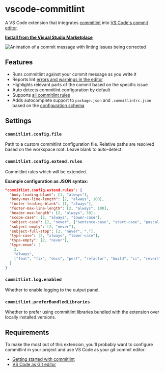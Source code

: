 # vscode-commitlint

A VS Code extension that integrates [commitlint](https://github.com/conventional-changelog/commitlint) into [VS Code's commit editor](https://code.visualstudio.com/docs/editor/versioncontrol#_vs-code-as-git-editor).

**[Install from the Visual Studio Marketplace](https://marketplace.visualstudio.com/items?itemName=joshbolduc.commitlint)**

![Animation of a commit message with linting issues being corrected](images/vscode-commitlint.png)

## Features

- Runs commitlint against your commit message as you write it
- Reports lint [errors and warnings in the editor](https://code.visualstudio.com/docs/editor/editingevolved#_errors-warnings)
- Highlights relevant parts of the commit based on the specific issue
- Auto detects commitlint configuration by default
- Supports [all commitlint rules](https://commitlint.js.org/#/reference-rules?id=available-rules)
- Adds autocomplete support to `package.json` and `.commitlintrc.json` based on the [configuration schema](https://json.schemastore.org/commitlintrc.json)

## Settings

### `commitlint.config.file`

Path to a custom commitlint configuration file. Relative paths are resolved based on the workspace root. Leave blank to auto-detect.

### `commitlint.config.extend.rules`

Commitlint rules which will be extended.

**Example configuration as JSON syntax:**

```json
"commitlint.config.extend.rules": {
  "body-leading-blank": [1, "always"],
  "body-max-line-length": [2, "always", 100],
  "footer-leading-blank": [1, "always"],
  "footer-max-line-length": [2, "always", 100],
  "header-max-length": [2, "always", 50],
  "scope-case": [2, "always", "lower-case"],
  "subject-case": [2, "never", ["sentence-case", "start-case", "pascal-case", "upper-case"]],
  "subject-empty": [2, "never"],
  "subject-full-stop": [2, "never", "."],
  "type-case": [2, "always", "lower-case"],
  "type-empty": [2, "never"],
  "type-enum": [
    2,
    "always",
    ["feat", "fix", "docs", "perf", "refactor", "build", "ci", "revert", "style", "test", "chore"]
  ]
}
```

### `commitlint.log.enabled`

Whether to enable logging to the output panel.

### `commitlint.preferBundledLibraries`

Whether to prefer using commitlint libraries bundled with the extension over locally installed versions.

## Requirements

To make the most out of this extension, you'll probably want to configure commitlint in your project and use VS Code as your git commit editor:

- [Getting started with commitlint](https://commitlint.js.org/#/?id=getting-started)
- [VS Code as Git editor](https://code.visualstudio.com/docs/editor/versioncontrol#_vs-code-as-git-editor)
